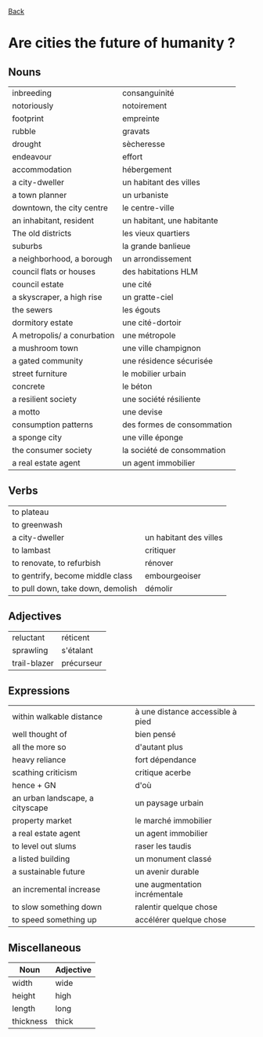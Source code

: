 [Back](../README.md)

# Are cities the future of humanity ?

## Nouns

|||
|-|-|
|inbreeding|consanguinité|
|notoriously|notoirement|
|footprint|empreinte|
|rubble|gravats|
|drought|sècheresse|
|endeavour|effort|
|accommodation|hébergement|
| a city-dweller | un habitant des villes |
| a town planner  | un urbaniste |
| downtown, the city centre                 | le centre-ville             |
| an inhabitant, resident                   | un habitant, une habitante  |
| The old districts                         | les vieux quartiers         |
| suburbs                                   | la grande banlieue         |
| a neighborhood, a borough                 | un arrondissement           |
| council flats or houses                   | des habitations HLM         |
| council estate                            | une cité                    |
| a skyscraper, a high rise                | un gratte-ciel              |
| the sewers                                | les égouts                  |
| dormitory estate                          | une cité-dortoir            |
| A metropolis/ a conurbation               | une métropole               |
| a mushroom town                           | une ville champignon        |
| a gated community                         | une résidence sécurisée     |
| street furniture                          | le mobilier urbain          |
| concrete                                  | le béton                    |
| a resilient society                       | une société résiliente      |
| a motto                                   | une devise                  |
| consumption patterns                      | des formes de consommation  |
| a sponge city                             | une ville éponge            |
| the consumer society                      | la société de consommation  |
| a real estate agent                        | un agent immobilier         |

## Verbs

|||
|-|-|
|to plateau||
|to greenwash||
| a city-dweller | un habitant des villes      |
|to lambast|critiquer|
| to renovate, to refurbish                  | rénover                     |
| to gentrify, become middle class           | embourgeoiser               |
| to pull down, take down, demolish          | démolir                     |

## Adjectives

|||
|-|-|
|reluctant|réticent|
|sprawling|s'étalant|
|trail-blazer|précurseur|

## Expressions

|||
|-|-|
|within walkable distance|à une distance accessible à pied|
|well thought of|bien pensé|
|all the more so|d'autant plus|
|heavy reliance|fort dépendance|
|scathing criticism|critique acerbe|
|hence + GN|d'où|
| an urban landscape, a cityscape            | un paysage urbain           |
| property market                            | le marché immobilier        |
| a real estate agent                        | un agent immobilier         |
| to level out slums                         | raser les taudis            |
| a listed building                          | un monument classé          |
| a sustainable future                     | un avenir durable          |
| an incremental increase                  | une augmentation incrémentale |
| to slow something down                    | ralentir quelque chose      |
| to speed something up                     | accélérer quelque chose     |

## Miscellaneous

|Noun|Adjective|
|-|-|
|width|wide|
|height|high|
|length|long|
|thickness|thick|
